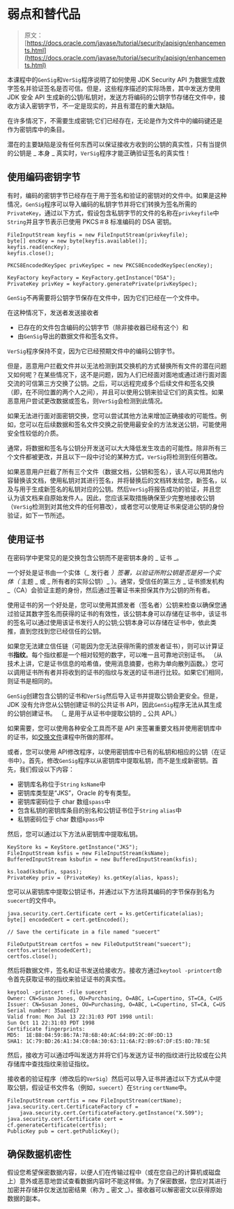 # 弱点和替代品

> 原文： [https://docs.oracle.com/javase/tutorial/security/apisign/enhancements.html](https://docs.oracle.com/javase/tutorial/security/apisign/enhancements.html)

本课程中的`GenSig`和`VerSig`程序说明了如何使用 JDK Security API 为数据生成数字签名并验证签名是否可信。但是，这些程序描述的实际场景，其中发送方使用 JDK 安全 API 生成新的公钥/私钥对，发送方将编码的公钥字节存储在文件中，接收方读入密钥字节，不一定是现实的，并且有潜在的重大缺陷。

在许多情况下，不需要生成密钥;它们已经存在，无论是作为文件中的编码键还是作为密钥库中的条目。

潜在的主要缺陷是没有任何东西可以保证接收方收到的公钥的真实性，只有当提供的公钥是 _ 本身 _ 真实时，`VerSig`程序才能正确验证签名的真实性！

## 使用编码密钥字节

有时，编码的密钥字节已经存在于用于签名和验证的密钥对的文件中。如果是这种情况，`GenSig`程序可以导入编码的私钥字节并将它们转换为签名所需的`PrivateKey`，通过以下方式，假设包含私钥字节的文件的名称在`privkeyfile`中`String`并且字节表示已使用 PKCS＃8 标准编码的 DSA 密钥。

```
FileInputStream keyfis = new FileInputStream(privkeyfile);
byte[] encKey = new byte[keyfis.available()];
keyfis.read(encKey);
keyfis.close();

PKCS8EncodedKeySpec privKeySpec = new PKCS8EncodedKeySpec(encKey);

KeyFactory keyFactory = KeyFactory.getInstance("DSA");
PrivateKey privKey = keyFactory.generatePrivate(privKeySpec);

```

`GenSig`不再需要将公钥字节保存在文件中，因为它们已经在一个文件中。

在这种情况下，发送者发送接收者

*   已存在的文件包含编码的公钥字节（除非接收器已经有这个）和
*   由`GenSig`导出的数据文件和签名文件。

`VerSig`程序保持不变，因为它已经预期文件中的编码公钥字节。

但是，恶意用户拦截文件并以无法检测到其交换机的方式替换所有文件的潜在问题又如何呢？在某些情况下，这不是问题，因为人们已经面对面地或通过进行面对面交流的可信第三方交换了公钥。之后，可以远程完成多个后续文件和签名交换（即，在不同位置的两个人之间），并且可以使用公钥来验证它们的真实性。如果恶意用户尝试更改数据或签名，则`VerSig`会检测到此情况。

如果无法进行面对面密钥交换，您可以尝试其他方法来增加正确接收的可能性。例如，您可以在后续数据和签名文件交换之前使用最安全的方法发送公钥，可能使用安全性较低的介质。

通常，将数据和签名与公钥分开发送可以大大降低发生攻击的可能性。除非所有三个文件都被更改，并且以下一段中讨论的某种方式，`VerSig`将检测到任何篡改。

如果恶意用户拦截了所有三个文件（数据文档，公钥和签名），该人可以用其他内容替换该文档，使用私钥对其进行签名，并将替换后的文档转发给您，新签名，以及与用于生成新签名的私钥对应的公钥。然后`VerSig`将报告成功的验证，并且您认为该文档来自原始发件人。因此，您应该采取措施确保至少完整地接收公钥（`VerSig`检测到对其他文件的任何篡改），或者您可以使用证书来促进公钥的身份验证，如下一节所述。

## 使用证书

在密码学中更常见的是交换包含公钥而不是密钥本身的 _ 证书 _。

一个好处是证书由一个实体（_ 发行者 _）签署，以验证所附公钥是否是另一个实体（_ 主题 _ 或 _ 所有者的实际公钥）_ ）。通常，受信任的第三方 _ 证书颁发机构 _（CA）会验证主题的身份，然后通过签署证书来担保其作为公钥的所有者。

使用证书的另一个好处是，您可以使用其颁发者（签名者）公钥来检查以确保您通过验证其数字签名而获得的证书的有效性，该公钥本身可以存储在证书中，该证书的签名可以通过使用该证书发行人的公钥;公钥本身可以存储在证书中，依此类推，直到您找到您已经信任的公钥。

如果您无法建立信任链（可能因为您无法获得所需的颁发者证书），则可以计算证书**指纹**。每个指纹都是一个相对较短的数字，可以唯一且可靠地识别证书。 （从技术上讲，它是证书信息的哈希值，使用消息摘要，也称为单向散列函数。）您可以调用证书所有者并将收到的证书的指纹与发送的证书进行比较。如果它们相同，则证书是相同的。

`GenSig`创建包含公钥的证书和`VerSig`然后导入证书并提取公钥会更安全。但是，JDK 没有允许您从公钥创建证书的公共证书 API，因此`GenSig`程序无法从其生成的公钥创建证书。 （_ 是用于从证书中提取公钥的 _ 公共 API。）

如果需要，您可以使用各种安全工具而不是 API 来签署重要文档并使用密钥库中的证书，如[交换文件](../toolfilex/index.html)课程中所做的那样。

或者，您可以使用 API​​修改程序，以使用密钥库中已有的私钥和相应的公钥（在证书中）。首先，修改`GenSig`程序以从密钥库中提取私钥，而不是生成新密钥。首先，我们假设以下内容：

*   密钥库名称位于`String` `ksName`中
*   密钥库类型是“JKS”，Oracle 的专有类型。
*   密钥库密码位于 char 数组`spass`中
*   包含私钥的密钥库条目的别名和公钥证书位于`String` `alias`中
*   私钥密码位于 char 数组`kpass`中

然后，您可以通过以下方法从密钥库中提取私钥。

```
KeyStore ks = KeyStore.getInstance("JKS");
FileInputStream ksfis = new FileInputStream(ksName); 
BufferedInputStream ksbufin = new BufferedInputStream(ksfis);

ks.load(ksbufin, spass);
PrivateKey priv = (PrivateKey) ks.getKey(alias, kpass);

```

您可以从密钥库中提取公钥证书，并通过以下方法将其编码的字节保存到名为`suecert`的文件中。

```
java.security.cert.Certificate cert = ks.getCertificate(alias);
byte[] encodedCert = cert.getEncoded();

// Save the certificate in a file named "suecert" 

FileOutputStream certfos = new FileOutputStream("suecert");
certfos.write(encodedCert);
certfos.close();

```

然后将数据文件，签名和证书发送给接收方。接收方通过`keytool -printcert`命令首先获取证书的指纹来验证证书的真实性。

```
keytool -printcert -file suecert
Owner: CN=Susan Jones, OU=Purchasing, O=ABC, L=Cupertino, ST=CA, C=US
Issuer: CN=Susan Jones, OU=Purchasing, O=ABC, L=Cupertino, ST=CA, C=US
Serial number: 35aaed17
Valid from: Mon Jul 13 22:31:03 PDT 1998 until:
Sun Oct 11 22:31:03 PDT 1998
Certificate fingerprints:
MD5:  1E:B8:04:59:86:7A:78:6B:40:AC:64:89:2C:0F:DD:13
SHA1: 1C:79:BD:26:A1:34:C0:0A:30:63:11:6A:F2:B9:67:DF:E5:8D:7B:5E

```

然后，接收方可以通过呼叫发送方并将它们与发送方证书的指纹进行比较或在公共存储库中查找指纹来验证指纹。

接收者的验证程序（修改后的`VerSig`）然后可以导入证书并通过以下方式从中提取公钥，假设证书文件名（例如，`suecert`）在`String` `certName`中。

```
FileInputStream certfis = new FileInputStream(certName);
java.security.cert.CertificateFactory cf =
    java.security.cert.CertificateFactory.getInstance("X.509");
java.security.cert.Certificate cert =  cf.generateCertificate(certfis);
PublicKey pub = cert.getPublicKey();

```

## 确保数据机密性

假设您希望保密数据内容，以便人们在传输过程中（或在您自己的计算机或磁盘上）意外或恶意地尝试查看数据内容时不能这样做。为了保密数据，您应对其进行加密并存储并仅发送加密结果（称为 _ 密文 _）。接收器可以解密密文以获得原始数据的副本。